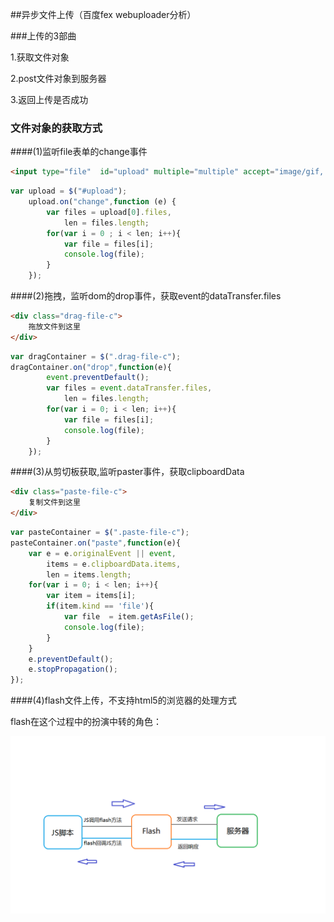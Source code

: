 ##异步文件上传（百度fex webuploader分析）

###上传的3部曲

1.获取文件对象

2.post文件对象到服务器

3.返回上传是否成功

### 文件对象的获取方式


####(1)监听file表单的change事件


```html
<input type="file"  id="upload" multiple="multiple" accept="image/gif, image/jpeg"/>
```
```js
var upload = $("#upload");
	upload.on("change",function (e) {
		var files = upload[0].files,
			len = files.length;
		for(var i = 0 ; i < len; i++){
			var file = files[i];
			console.log(file);
		}
	});
```



####(2)拖拽，监听dom的drop事件，获取event的dataTransfer.files


```html
<div class="drag-file-c">
	拖放文件到这里
</div>
```
```js
var dragContainer = $(".drag-file-c");
dragContainer.on("drop",function(e){
		event.preventDefault();
		var files = event.dataTransfer.files,
			len = files.length;
		for(var i = 0; i < len; i++){
			var file = files[i];
			console.log(file);
		}
	});
```



####(3)从剪切板获取,监听paster事件，获取clipboardData


```html
<div class="paste-file-c">
	复制文件到这里
</div>
```
```js
var pasteContainer = $(".paste-file-c");
pasteContainer.on("paste",function(e){
	var e = e.originalEvent || event,
		items = e.clipboardData.items,
		len = items.length;
	for(var i = 0; i < len; i++){
		var item = items[i];
		if(item.kind == 'file'){
			var file  = item.getAsFile();
			console.log(file);
		} 
	}
	e.preventDefault();
	e.stopPropagation();
});
```

####(4)flash文件上传，不支持html5的浏览器的处理方式


flash在这个过程中的扮演中转的角色：

![Alt flash](./img/js_flash.png)



